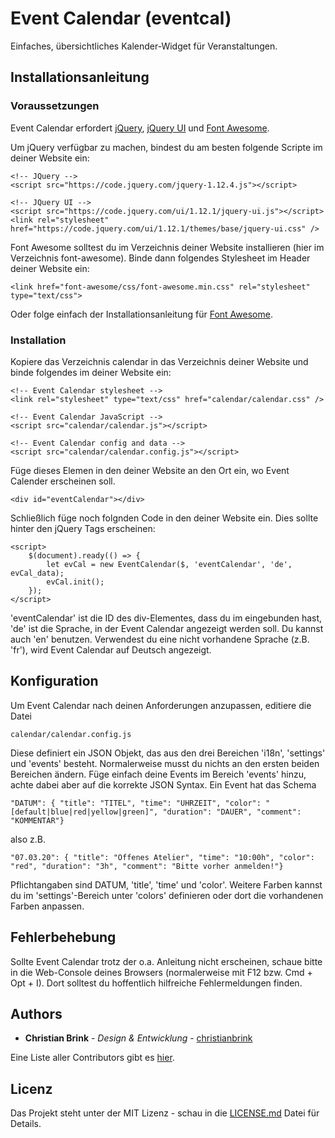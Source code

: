 
# Event Calendar (eventcal)

Einfaches, übersichtliches Kalender-Widget für Veranstaltungen. 

## Installationsanleitung

### Voraussetzungen

Event Calendar erfordert [jQuery](https://jquery.com/), [jQuery UI](https://jqueryui.com/) und [Font Awesome](https://fontawesome.com/). 

Um jQuery verfügbar zu machen, bindest du am besten folgende Scripte im <head> deiner Website ein:

```
<!-- JQuery -->
<script src="https://code.jquery.com/jquery-1.12.4.js"></script>

<!-- JQuery UI -->
<script src="https://code.jquery.com/ui/1.12.1/jquery-ui.js"></script>
<link rel="stylesheet" href="https://code.jquery.com/ui/1.12.1/themes/base/jquery-ui.css" />
```

Font Awesome solltest du im Verzeichnis deiner Website installieren (hier im Verzeichnis font-awesome).
Binde dann folgendes Stylesheet im Header deiner Website ein:

```
<link href="font-awesome/css/font-awesome.min.css" rel="stylesheet" type="text/css">
```

Oder folge einfach der Installationsanleitung für [Font Awesome](https://fontawesome.com/). 
 

### Installation

Kopiere das Verzeichnis calendar in das Verzeichnis deiner Website und binde folgendes im <head> deiner Website ein:
```
<!-- Event Calendar stylesheet -->
<link rel="stylesheet" type="text/css" href="calendar/calendar.css" />

<!-- Event Calendar JavaScript -->
<script src="calendar/calendar.js"></script>

<!-- Event Calendar config and data -->
<script src="calendar/calendar.config.js"></script>
```

Füge dieses Elemen in den <body> deiner Website an den Ort ein, wo Event Calender erscheinen soll.
```
<div id="eventCalendar"></div>
```

Schließlich füge noch folgnden Code in den <head> deiner Website ein. Dies sollte hinter den jQuery Tags erscheinen:
```
<script>
    $(document).ready(() => {
        let evCal = new EventCalendar($, 'eventCalendar', 'de', evCal_data);
        evCal.init();
    });
</script>
```

'eventCalendar' ist die ID des div-Elementes, dass du im <body> eingebunden hast, 'de' ist die Sprache, in der Event Calendar angezeigt werden soll. Du kannst auch 'en' benutzen. Verwendest du eine nicht vorhandene Sprache (z.B. 'fr'), wird Event Calendar auf Deutsch angezeigt.

## Konfiguration

Um Event Calendar nach deinen Anforderungen anzupassen, editiere die Datei 
```
calendar/calendar.config.js
```
Diese definiert ein JSON Objekt, das aus den drei Bereichen 'i18n', 'settings' und 'events' besteht.
Normalerweise musst du nichts an den ersten beiden Bereichen ändern. Füge einfach deine Events im Bereich 'events' hinzu, achte dabei aber auf die korrekte JSON Syntax. 
Ein Event hat das Schema

```
"DATUM": { "title": "TITEL", "time": "UHRZEIT", "color": "[default|blue|red|yellow|green]", "duration": "DAUER", "comment": "KOMMENTAR"}
```
also z.B.
```
"07.03.20": { "title": "Offenes Atelier", "time": "10:00h", "color": "red", "duration": "3h", "comment": "Bitte vorher anmelden!"}
```
Pflichtangaben sind DATUM, 'title', 'time' und 'color'. Weitere Farben kannst du im 'settings'-Bereich unter 'colors' definieren oder dort die vorhandenen Farben anpassen.

## Fehlerbehebung
Sollte Event Calendar trotz der o.a. Anleitung nicht erscheinen, schaue bitte in die Web-Console deines Browsers (normalerweise mit F12 bzw. Cmd + Opt + I). Dort solltest du hoffentlich hilfreiche Fehlermeldungen finden.

## Authors

* **Christian Brink** - *Design & Entwicklung* - [christianbrink](https://github.com/christianbrink)

Eine Liste aller Contributors gibt es [hier](https://github.com/christianbrink/eventcal/contributors).

## Licenz

Das Projekt steht unter der MIT Lizenz - schau in die [LICENSE.md](LICENSE.md) Datei für Details.
